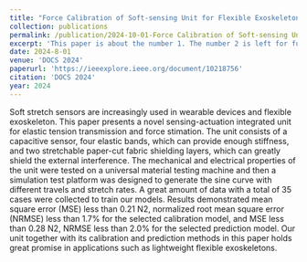 ```yaml
---
title: "Force Calibration of Soft-sensing Unit for Flexible Exoskeleton"
collection: publications
permalink: /publication/2024-10-01-Force Calibration of Soft-sensing Unit for Flexible Exoskeleton
excerpt: 'This paper is about the number 1. The number 2 is left for future work.'
date: 2024-8-01
venue: 'DOCS 2024'
paperurl: 'https://ieeexplore.ieee.org/document/10218756'
citation: 'DOCS 2024'
year: 2024
---
```


Soft stretch sensors are increasingly used in wearable devices and flexible exoskeleton. This paper presents a novel sensing-actuation integrated unit for elastic tension transmission and force stimation. The unit consists of a capacitive sensor, four elastic bands, which can provide enough stiffness, and two stretchable paper-cut fabric shielding layers, which can greatly shield the external interference. The mechanical and electrical properties of the unit were tested on a universal material testing machine and then a simulation test platform was designed to generate the sine curve with different travels and stretch rates. A great amount of data with a total of 35 cases were collected to train our models. Results demonstrated mean square error (MSE) less than 0.21 N2, normalized root mean square error (NRMSE) less than 1.7% for the selected calibration model, and MSE less than 0.28 N2, NRMSE less than 2.0% for the selected prediction model. Our unit together with its calibration and prediction methods in this paper holds great promise in applications such as lightweight flexible exoskeletons.
